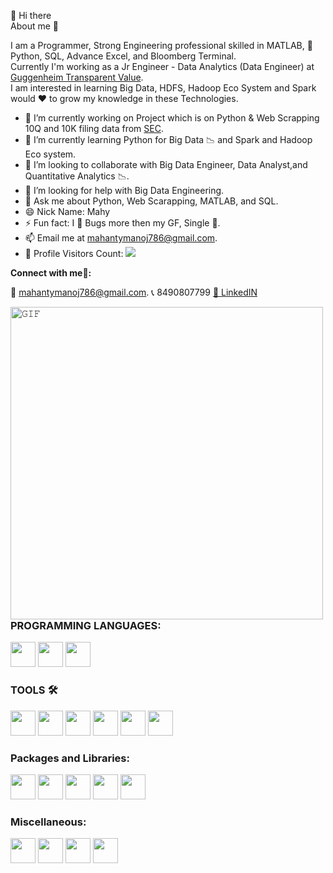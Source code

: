 👋 Hi there   
About me 🧑

I am a Programmer, Strong Engineering professional skilled in MATLAB, 🐍Python, SQL, Advance Excel, and Bloomberg Terminal.<br/>
Currently I'm working as a Jr Engineer - Data Analytics (Data Engineer) at <a href='https://www.transparentvalue.in/'> Guggenheim Transparent Value</a>.<br/>
I am interested in learning Big Data, HDFS, Hadoop Eco System and Spark would ♥️ to grow my knowledge in these Technologies.

<!-- Here are some ideas to get you started: -->

  - 🔭 I’m currently working on Project which is on Python & Web Scrapping 10Q and 10K filing data from <a href="https://www.sec.gov/">SEC</a>.
- 🌱 I’m currently learning Python for Big Data 📉 and Spark and Hadoop Eco system.
- 👯 I’m looking to collaborate with Big Data Engineer, Data Analyst,and Quantitative Analytics 📉.
- 🤔 I’m looking for help with Big Data Engineering.
- 💬 Ask me about Python, Web Scarapping, MATLAB, and SQL.
- 😄 Nick Name: Mahy
- ⚡ Fun fact: I 💖 Bugs more then my GF, Single 🤣.
- 📫 Email me at [mahantymanoj786@gmail.com](mailto:mahantymanoj786@gmail.com).
- 🎢 Profile Visitors Count: ![](https://visitor-badge.glitch.me/badge?page_id=rajat-9-6)

<!-- <details> -->
<!-- <summary> Connect with me🤝: </summary> -->
<!-- <br/> -->
**Connect with me🤝:**
<!-- <a target="_blank"><img align="left" height="300" width="300" alt="𝙶𝙸𝙵" src="https://camo.githubusercontent.com/cab6fe7bb1021d845cb67eae7c618dd09ca6ec53f028a5349cf3ceae47d6f889/687474703a2f2f692e696d6775722e636f6d2f6c6e636270426d2e676966"></a>  -->
<a>📧 [mahantymanoj786@gmail.com](mailto:mahantymanoj786@gmail.com).  </a>  <a>📞 8490807799  </a>
<a href='https://www.linkedin.com/in/manoj-mahanty-aa3769115/'>🗽 LinkedIN  </a>
<br/>

<a target="_blank"><img align="left" height="500" width="500" alt="𝙶𝙸𝙵" src="https://octodex.github.com/images/mona-the-rivetertocat.png"></a>
<br/>

<h3>PROGRAMMING LANGUAGES:</h3>

<code><img height="40" width="40" src="https://banner2.cleanpng.com/20180412/kye/kisspng-python-programming-language-computer-programming-language-5acfdc3636bac7.8891188615235717662242.jpg"></code><!--  Python -->
<code><img height="40" width="40" src="https://is4-ssl.mzstatic.com/image/thumb/Purple115/v4/49/97/49/49974975-18b1-97bb-cc70-049cf9be5e0a/AppIcon-1x_U007emarketing-0-6-0-85-220.png/1200x630wa.png"></code> <!--  MATLAB -->
<code><img height="40" width="40" src="https://cdn.imgbin.com/8/1/6/imgbin-microsoft-sql-server-database-server-computer-icons-table-qampZ2chsPtnqieZxe7ti8PxN.jpg"></code> <!--  SQL -->

<h3>TOOLS 🛠</h3>

<code><img height="40" width="40" src="https://upload.wikimedia.org/wikipedia/commons/thumb/9/9a/Visual_Studio_Code_1.35_icon.svg/1024px-Visual_Studio_Code_1.35_icon.svg.png"></code> <!--  VS Code -->
<code><img height="40" width="40" src="https://avatars.githubusercontent.com/u/11021581?v=4"></code> <!-- Spyder IDE -->
<code><img height="40" width="40" src="https://encrypted-tbn0.gstatic.com/images?q=tbn:ANd9GcSs529Br1vIPWoYIuYDnoRipSzfGCCOXC1VJZunr40NNIIq6Bft7wNRqWJjvP2Ine_oSyc&usqp=CAU"></code> <!-- Spyder IDE -->
<code><img height="40" width="40" src="https://i3.wp.com/filecr.com/wp-content/uploads/2018/12/Icon_Mathworks-Matlab_free-download.png"></code> <!-- MATLAB IDE -->
<code><img height="40" width="40" src="https://is2-ssl.mzstatic.com/image/thumb/Purple116/v4/0a/7d/5a/0a7d5af3-75b4-df8d-115b-e2f5ead0614d/source/256x256bb.jpg"></code> <!-- Bloomberg Terminal -->
<code><img height="40" width="40" src="https://www.investopedia.com/thmb/xdHlVdd1lwwtvOrta9xdMsys19Y=/680x440/filters:fill(auto,1)/excel_ms-5bfc379146e0fb00511cdefe.jpg"></code>
<!--  Excel -->

<h3>Packages and Libraries:</h3>
<code><img height="40" width="40" src="https://encrypted-tbn0.gstatic.com/images?q=tbn:ANd9GcT01Ctpf3nRjz7b9l-om2h2llNA0jL4d_MVtXXXHVF5mWIn5nyMXLgzYscFGZdbhf_LN8M&usqp=CAU"></code> <!-- Pandas -->
<code><img height="40" width="40" src="https://icons-for-free.com/iconfiles/png/128/NumPy-1324888747155633047.png"></code> <!-- Numpy -->
<code><img height="40" width="40" src="https://encrypted-tbn0.gstatic.com/images?q=tbn:ANd9GcSvoKLGDEA0KGPH6iZcZUdpV_bRJ5cJLrhYiA&usqp=CAU"></code> <!-- bs4 -->
<code><img height="40" width="40" src="https://2.python-requests.org/en/v0.10.6/_static/requests-sidebar.png"></code> <!-- request -->
<code><img height="40" width="40" src="https://upload.wikimedia.org/wikipedia/commons/0/01/Created_with_Matplotlib-logo.svg"></code> <!-- Matplot lib -->

<h3>Miscellaneous:</h3>

<code><img height="40" width="40" src="https://julialang.gallerycdn.vsassets.io/extensions/julialang/language-julia-insider/1.5.6/1637366211768/Microsoft.VisualStudio.Services.Icons.Default"></code> <!-- Julia -->
<code><img height="40" width="40" src="https://e7.pngegg.com/pngimages/473/621/png-clipart-xml-computer-icons-data-uri-scheme-favicon-xml-angle-text.png"></code> <!-- XML -->
<code><img height="40" width="40" src="https://encrypted-tbn0.gstatic.com/images?q=tbn:ANd9GcTkuY9-iqBPIa7b40cY5diViI7c_vhSoCRuPA&usqp=CAU"></code> <!-- XML -->
<code><img height="40" width="40" src="https://rdgfilings.com/wp-content/themes/rdg/images/xbrlv1.jpg"></code> <!-- XBLR -->
<br/>

